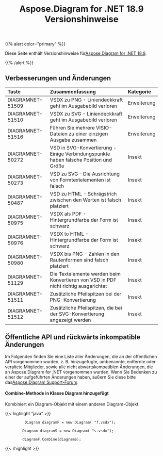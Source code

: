﻿---
title: Aspose.Diagram for .NET 18.9 Versionshinweise
type: docs
weight: 40
url: /de/net/aspose-diagram-for-net-18-9-release-notes/
---
{{% alert color="primary" %}} 

 Diese Seite enthält Versionshinweise für[Aspose.Diagram for .NET 18.9](https://www.nuget.org/packages/Aspose.Diagram/18.9.0).

{{% /alert %}} 
## **Verbesserungen und Änderungen**

|**Taste**|**Zusammenfassung**|**Kategorie**|
|:- |:- |:- |
|DIAGRAMNET-51509|VSDX zu PNG - Liniendeckkraft geht im Ausgabebild verloren|Erweiterung|
|DIAGRAMNET-51510|VSDX zu SVG - Liniendeckkraft geht im Ausgabebild verloren|Erweiterung|
|DIAGRAMNET-51516|Führen Sie mehrere VISIO-Dateien zu einer einzigen Ausgabe zusammen|Erweiterung|
|DIAGRAMNET-50272|VSD in SVG-Konvertierung - Einige Verbindungspunkte haben falsche Position und Größe|Insekt|
|DIAGRAMNET-50273|VSD zu SVG – Die Ausrichtung von Formtextelementen ist falsch|Insekt|
|DIAGRAMNET-50487|VSD zu HTML - Schrägstrich zwischen den Werten ist falsch platziert|Insekt|
|DIAGRAMNET-50975|VSDX als PDF - Hintergrundfarbe der Form ist schwarz|Insekt|
|DIAGRAMNET-50976|VSDX to HTML - Hintergrundfarbe der Form ist schwarz|Insekt|
|DIAGRAMNET-50980|VSDX bis PNG - Zahlen in den Rautenformen sind falsch platziert|Insekt|
|DIAGRAMNET-51129|Die Textelemente werden beim Konvertieren von VSD in PDF nicht richtig ausgerichtet|Insekt|
|DIAGRAMNET-51511|Zusätzliche Pfeilspitzen bei der PNG-Konvertierung|Insekt|
|DIAGRAMNET-51512|Zusätzliche Pfeilspitzen, die bei der SVG-Konvertierung angezeigt werden|Insekt|
## **Öffentliche API und rückwärts inkompatible Änderungen**
Im Folgenden finden Sie eine Liste aller Änderungen, die an der öffentlichen API vorgenommen wurden, z. B. hinzugefügte, umbenannte, entfernte oder veraltete Mitglieder, sowie alle nicht abwärtskompatiblen Änderungen, die an Aspose.Diagram for .NET vorgenommen wurden. Wenn Sie Bedenken zu einer der aufgeführten Änderungen haben, äußern Sie diese bitte das[Aspose.Diagram Support-Forum](https://forum.aspose.com/c/diagram/17).
#### **Combine-Methode in Klasse Diagram hinzugefügt**
Kombiniert ein Diagram-Objekt mit einem anderen Diagram-Objekt.

{{< highlight "java" >}}

             Diagram diagramF = new Diagram( "f.vsdx");

            Diagram diagramS = new Diagram( "s.vsdx");

            diagramF.Combine(diagramS);

{{< /highlight >}}
